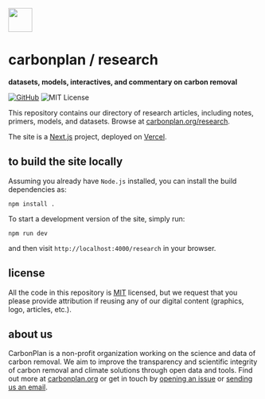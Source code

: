 <img
  src='https://carbonplan-assets.s3.amazonaws.com/monogram/dark-small.png'
  height='48'
/>

# carbonplan / research

**datasets, models, interactives, and commentary on carbon removal**

[![GitHub][github-badge]][github]
![MIT License][]

[github]: https://github.com/carbonplan/research
[github-badge]: https://flat.badgen.net/badge/-/github?icon=github&label
[mit license]: https://flat.badgen.net/badge/license/MIT/blue

This repository contains our directory of research articles, including notes, primers, models, and datasets. Browse at [carbonplan.org/research](https://carbonplan.org/research).

The site is a [Next.js](https://nextjs.org/) project, deployed on [Vercel](https://vercel.com/).

## to build the site locally

Assuming you already have `Node.js` installed, you can install the build dependencies as:

```shell
npm install .
```

To start a development version of the site, simply run:

```shell
npm run dev
```

and then visit `http://localhost:4000/research` in your browser.

## license

All the code in this repository is [MIT](https://choosealicense.com/licenses/mit/) licensed, but we request that you please provide attribution if reusing any of our digital content (graphics, logo, articles, etc.).

## about us

CarbonPlan is a non-profit organization working on the science and data of carbon removal. We aim to improve the transparency and scientific integrity of carbon removal and climate solutions through open data and tools. Find out more at [carbonplan.org](https://carbonplan.org/) or get in touch by [opening an issue](https://github.com/carbonplan/research/issues/new) or [sending us an email](mailto:hello@carbonplan.org).
